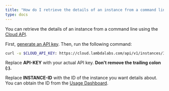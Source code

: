 ```yaml
---
title: "How do I retrieve the details of an instance from a command line?"
type: docs
---
```


You can retrieve the details of an instance from a command line using the
[Cloud API](https://cloud.lambdalabs.com/api/v1/docs).

First, [generate an API key](https://cloud.lambdalabs.com/api-keys). Then, run
the following command:

```bash
curl -u $CLOUD_API_KEY: https://cloud.lambdalabs.com/api/v1/instances/INSTANCE-ID | jq .
```

Replace **API-KEY** with your actual API key. **Don't remove the trailing
colon (:).**

Replace **INSTANCE-ID** with the ID of the instance you want details about.
You can obtain the ID from the
[Usage Dashboard](https://cloud.lambdalabs.com/usage).
